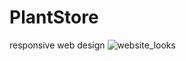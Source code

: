 # PlantStore
responsive web design
![website_looks](https://user-images.githubusercontent.com/57621743/131613749-9dcf0467-0088-490d-bdef-1f1015f84003.png)
